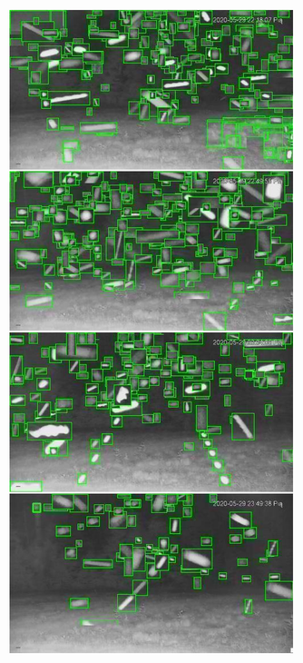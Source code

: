 ![20200529-221811-224816](in/20200529/20200529-221811-224816_0_.jpg)
![20200529-224821-231826](in/20200529/20200529-224821-231826_0_.jpg)
![20200529-231831-234836](in/20200529/20200529-231831-234836_0_.jpg)
![20200529-234841-000001](in/20200529/20200529-234841-000001_0_.jpg)

